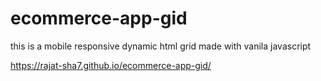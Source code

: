 # ecommerce-app-gid
this is a mobile responsive dynamic html grid made with vanila  javascript


https://rajat-sha7.github.io/ecommerce-app-gid/
